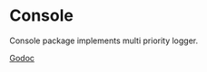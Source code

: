 Console
=======

Console package implements multi priority logger.

[Godoc](http://godoc.org/github.com/klaidliadon/console "Documentation")

